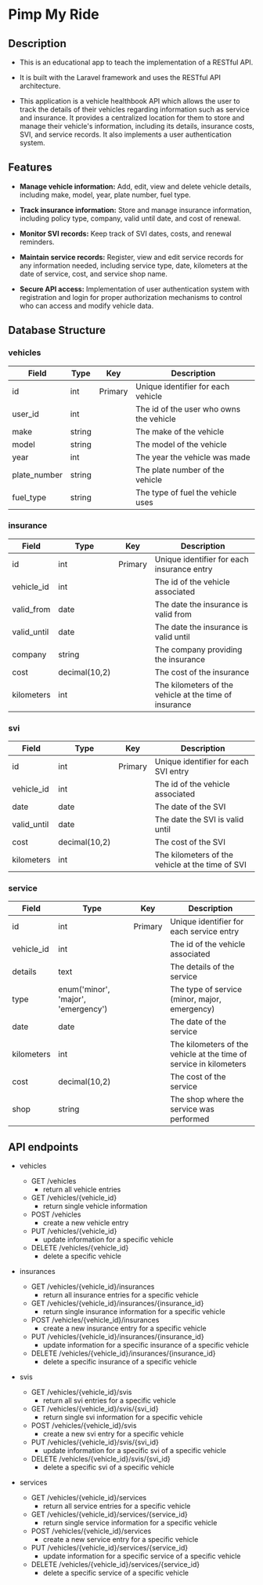 # Pimp My Ride

## Description
- This is an educational app to teach the implementation of a RESTful API.

- It is built with the Laravel framework and uses the RESTful API architecture.

- This application is a vehicle healthbook API which allows the user to track the details of their vehicles regarding information such as service and insurance. It provides a centralized location for them to store and manage their vehicle's information, including its details, insurance costs, SVI, and service records. It also implements a user authentication system.

## Features
- **Manage vehicle information:** Add, edit, view and delete vehicle details, including make, model, year, plate number, fuel type.

- **Track insurance information:** Store and manage insurance information, including policy type, company, valid until date, and cost of renewal.

- **Monitor SVI records:** Keep track of SVI dates, costs, and renewal reminders.

- **Maintain service records:** Register, view and edit service records for any information needed, including service type, date, kilometers at the date of service, cost, and service shop name.

- **Secure API access:** Implementation of user authentication system with registration and login for proper authorization mechanisms to control who can access and modify vehicle data.

## Database Structure

### vehicles
| Field       | Type         | Key     | Description |
|-------------|--------------|---------|-------------|
| id          | int          | Primary | Unique identifier for each vehicle |
| user_id     | int          |         | The id of the user who owns the vehicle |
| make        | string       |         | The make of the vehicle |
| model       | string       |         | The model of the vehicle |
| year        | int          |         | The year the vehicle was made |
| plate_number| string       |         | The plate number of the vehicle |
| fuel_type   | string       |         | The type of fuel the vehicle uses |

### insurance
| Field       | Type         | Key     | Description |
|-------------|--------------|---------|-------------|
| id          | int          | Primary | Unique identifier for each insurance entry |
| vehicle_id  | int          |         | The id of the vehicle associated |
| valid_from  | date         |         | The date the insurance is valid from |
| valid_until | date         |         | The date the insurance is valid until |
| company     | string       |         | The company providing the insurance |
| cost        | decimal(10,2)|         | The cost of the insurance |
| kilometers  | int          |         | The kilometers of the vehicle at the time of insurance |

### svi
| Field       | Type         | Key     | Description |
|-------------|--------------|---------|-------------|
| id          | int          | Primary | Unique identifier for each SVI entry |
| vehicle_id  | int          |         | The id of the vehicle associated |
| date        | date         |         | The date of the SVI |
| valid_until | date         |         | The date the SVI is valid until |
| cost        | decimal(10,2)|         | The cost of the SVI |
| kilometers  | int          |         | The kilometers of the vehicle at the time of SVI |

### service
| Field       | Type         | Key     | Description |
|-------------|--------------|---------|-------------|
| id          | int          | Primary | Unique identifier for each service entry |
| vehicle_id  | int          |         | The id of the vehicle associated |
| details     | text         |         | The details of the service |
| type        | enum('minor', 'major', 'emergency') |         | The type of service (minor, major, emergency) |
| date        | date         |         | The date of the service |
| kilometers  | int          |         | The kilometers of the vehicle at the time of service in kilometers |
| cost        | decimal(10,2)|         | The cost of the service |
| shop        | string       |         | The shop where the service was performed |

## API endpoints
- vehicles
  - GET /vehicles
    - return all vehicle entries
  - GET /vehicles/{vehicle_id}
    - return single vehicle information
  - POST /vehicles
    - create a new vehicle entry
  - PUT /vehicles/{vehicle_id}
    - update information for a specific vehicle
  - DELETE /vehicles/{vehicle_id}
    - delete a specific vehicle

- insurances
  - GET /vehicles/{vehicle_id}/insurances
    - return all insurance entries for a specific vehicle
  - GET /vehicles/{vehicle_id}/insurances/{insurance_id}
    - return single insurance information for a specific vehicle
  - POST /vehicles/{vehicle_id}/insurances
    - create a new insurance entry for a specific vehicle
  - PUT /vehicles/{vehicle_id}/insurances/{insurance_id}
    - update information for a specific insurance of a specific vehicle
  - DELETE /vehicles/{vehicle_id}/insurances/{insurance_id}
    - delete a specific insurance of a specific vehicle

- svis
  - GET /vehicles/{vehicle_id}/svis
    - return all svi entries for a specific vehicle
  - GET /vehicles/{vehicle_id}/svis/{svi_id}
    - return single svi information for a specific vehicle
  - POST /vehicles/{vehicle_id}/svis
    - create a new svi entry for a specific vehicle
  - PUT /vehicles/{vehicle_id}/svis/{svi_id}
    - update information for a specific svi of a specific vehicle
  - DELETE /vehicles/{vehicle_id}/svis/{svi_id}
    - delete a specific svi of a specific vehicle

- services
  - GET /vehicles/{vehicle_id}/services
    - return all service entries for a specific vehicle
  - GET /vehicles/{vehicle_id}/services/{service_id}
    - return single service information for a specific vehicle
  - POST /vehicles/{vehicle_id}/services
    - create a new service entry for a specific vehicle
  - PUT /vehicles/{vehicle_id}/services/{service_id}
    - update information for a specific service of a specific vehicle
  - DELETE /vehicles/{vehicle_id}/services/{service_id}
    - delete a specific service of a specific vehicle